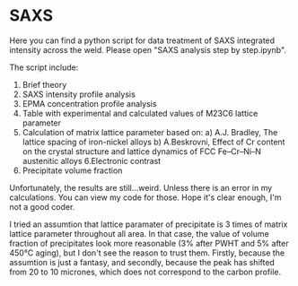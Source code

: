 # SAXS
Here you can find a python script for data treatment of SAXS integrated intensity across the weld.
Please open "SAXS analysis step by step.ipynb".

The script include:
1. Brief theory
2. SAXS intensity profile analysis
3. EPMA concentration profile analysis
4. Table with experimental and calculated values of M23C6 lattice parameter
5. Calculation of matrix lattice parameter based on:
	a) A.J. Bradley, The lattice spacing of iron-nickel alloys
	b) A.Beskrovni, Effect of Cr content on the crystal structure and lattice dynamics of FCC Fe–Cr–Ni–N austenitic alloys
6.Electronic contrast
7. Precipitate volume fraction

Unfortunately, the results are still...weird. Unless there is an error in my calculations. You can view my code for those. Hope it's clear enough, I'm not a good coder.

I tried an assumtion that lattice paramater of precipitate is 3 times of matrix lattice parameter throughout all area. In that case, the value of volume fraction of precipitates look more reasonable (3% after PWHT and 5% after 450°C aging), but I don't see the reason to trust them. Firstly, because the assumtion is just a fantasy, and secondly, because the peak has shifted from 20 to 10 micrones, which does not correspond to the carbon profile.

